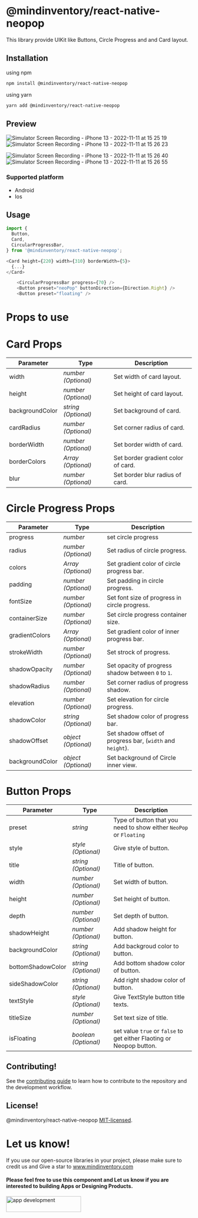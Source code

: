 # @mindinventory/react-native-neopop

This library provide UIKit like Buttons, Circle Progress and and Card layout.

## Installation

using npm

```sh
npm install @mindinventory/react-native-neopop
```

using yarn

```sh
yarn add @mindinventory/react-native-neopop
```

## Preview

![Simulator Screen Recording - iPhone 13 - 2022-11-11 at 15 25 19](https://user-images.githubusercontent.com/82019401/201321527-9139c291-9b8a-4ff5-9842-4447c926e155.gif)
![Simulator Screen Recording - iPhone 13 - 2022-11-11 at 15 26 23](https://user-images.githubusercontent.com/82019401/201333076-9c50a9df-f41c-4453-ba04-393fbdd957f0.gif)

![Simulator Screen Recording - iPhone 13 - 2022-11-11 at 15 26 40](https://user-images.githubusercontent.com/82019401/201333091-a8ef2042-5774-4196-9572-504f5411ab50.gif)
![Simulator Screen Recording - iPhone 13 - 2022-11-11 at 15 26 55](https://user-images.githubusercontent.com/82019401/201333102-bf59f9c6-7ff3-4f00-8ae9-aa3ea5d5520d.gif)

### Supported platform

- Android
- Ios

## Usage

```js
import {
  Button,
  Card,
  CircularProgressBar,
} from '@mindinventory/react-native-neopop';
```

```js
<Card height={220} width={310} borderWidth={5}>
  {...}
</Card>
```

```js
    <CircularProgressBar progress={70} />
    <Button preset="neoPop" buttonDirection={Direction.Right} />
    <Button preset="floating" />
```

# Props to use

# Card Props

| Parameter       | Type                       | Description                        |
| --------------- | -------------------------- | ---------------------------------- |
| width           | _number (Optional)_        | Set width of card layout.          |
| height          | _number (Optional)_        | Set height of card layout.         |
| backgroundColor | _string (Optional)_        | Set background of card.            |
| cardRadius      | _number (Optional)_        | Set corner radius of card.         |
| borderWidth     | _number (Optional)_        | Set border width of card.          |
| borderColors    | _Array<string> (Optional)_ | Set border gradient color of card. |
| blur            | _number (Optional)_        | Set border blur radius of card.    |

# Circle Progress Props

| Parameter       | Type                       | Description                                                |
| --------------- | -------------------------- | ------------------------------------------------------     |
| progress        | _number_                   | set circle progress                                        |
| radius          | _number (Optional)_        | Set radius of circle progress.                             |
| colors          | _Array<string> (Optional)_ | Set gradient color of circle progress bar.                 |
| padding         | _number (Optional)_        | Set padding in circle progress.                            |
| fontSize        | _number (Optional)_        | Set font size of progress in circle progress.              |
| containerSize   | _number (Optional)_        | Set circle progress container size.                        |
| gradientColors  | _Array<string> (Optional)_ | Set gradient color of inner progress bar.                  |
| strokeWidth     | _number (Optional)_        | Set strock of progress.                                    |
| shadowOpacity   | _number (Optional)_        | Set opacity of progress shadow between `0` to `1`.         |
| shadowRadius    | _number (Optional)_        | Set corner radius of progress shadow.                      |
| elevation       | _number (Optional)_        | Set elevation for circle progress.                         |
| shadowColor     | _string (Optional)_        | Set shadow color of progress bar.                          |
| shadowOffset    | _object (Optional)_        | Set shadow offset of progress bar, (`width` and `height`). |
| backgroundColor | _object (Optional)_        | Set background of Circle inner view.                       |

# Button Props

| Parameter         | Type                 | Description                                                          |
| ----------------- | -------------------- | -------------------------------------------------------------------- |
| preset            | _string_             | Type of button that you need to show either `NeoPop` or `Floating`   |
| style             | _style (Optional)_   | Give style of button.                                                |
| title             | _string (Optional)_  | Title of button.                                                     |
| width             | _number (Optional)_  | Set width of button.                                                 |
| height            | _number (Optional)_  | Set height of button.                                                |
| depth             | _number (Optional)_  | Set depth of button.                                                 |
| shadowHeight      | _number (Optional)_  | Add shadow height for button.                                        |
| backgroundColor   | _string (Optional)_  | Add backgroud color to button.                                       |
| bottomShadowColor | _string (Optional)_  | Add bottom shadow color of button.                                   |
| sideShadowColor   | _string (Optional)_  | Add right shadow color of button.                                    |
| textStyle         | _style (Optional)_   | Give TextStyle button title texts.                                   |
| titleSize         | _number (Optional)_  | Set text size of title.                                              |
| isFloating        | _boolean (Optional)_ | set value `true` or `false` to get either Flaoting or Neopop button. |

## Contributing!

See the [contributing guide](CONTRIBUTING.md) to learn how to contribute to the repository and the development workflow.

## License!

@mindinventory/react-native-neopop [MIT-licensed](https://github.com/Mindinventory/mindinventory/react-native-neopop/blob/main/LICENSE).

# Let us know!

If you use our open-source libraries in your project, please make sure to credit us and Give a star to www.mindinventory.com

<p><h4>Please feel free to use this component and Let us know if you are interested to building Apps or Designing Products.</h4>
<a href="https://www.mindinventory.com/contact-us.php?utm_source=gthb&utm_medium=repo&utm_campaign=react-native-neopop" target="__blank">
<img src="https://github.com/Sammindinventory/MindInventory/blob/main/hirebutton.png" width="203" height="43"  alt="app development">
</a>
